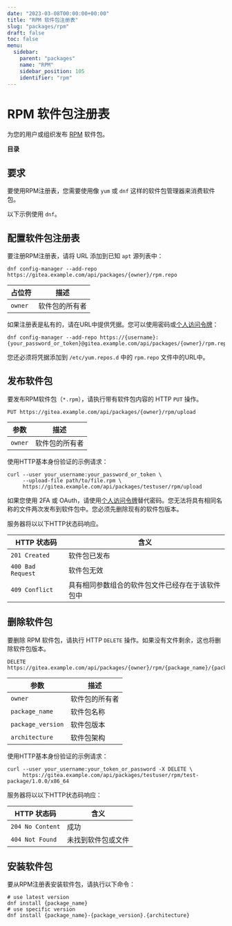 ```yaml
---
date: "2023-03-08T00:00:00+00:00"
title: "RPM 软件包注册表"
slug: "packages/rpm"
draft: false
toc: false
menu:
  sidebar:
    parent: "packages"
    name: "RPM"
    sidebar_position: 105
    identifier: "rpm"
---
```


# RPM 软件包注册表

为您的用户或组织发布 [RPM](https://rpm.org/) 软件包。

**目录**


## 要求

要使用RPM注册表，您需要使用像 `yum` 或 `dnf` 这样的软件包管理器来消费软件包。

以下示例使用 `dnf`。

## 配置软件包注册表

要注册RPM注册表，请将 URL 添加到已知 `apt` 源列表中：

```shell
dnf config-manager --add-repo https://gitea.example.com/api/packages/{owner}/rpm.repo
```

| 占位符  | 描述           |
| ------- | -------------- |
| `owner` | 软件包的所有者 |

如果注册表是私有的，请在URL中提供凭据。您可以使用密码或[个人访问令牌](development/api-usage.md#通过-api-认证)：

```shell
dnf config-manager --add-repo https://{username}:{your_password_or_token}@gitea.example.com/api/packages/{owner}/rpm.repo
```

您还必须将凭据添加到 `/etc/yum.repos.d` 中的 `rpm.repo` 文件中的URL中。

## 发布软件包

要发布RPM软件包（`*.rpm`），请执行带有软件包内容的 HTTP `PUT` 操作。

```
PUT https://gitea.example.com/api/packages/{owner}/rpm/upload
```

| 参数    | 描述           |
| ------- | -------------- |
| `owner` | 软件包的所有者 |

使用HTTP基本身份验证的示例请求：

```shell
curl --user your_username:your_password_or_token \
     --upload-file path/to/file.rpm \
     https://gitea.example.com/api/packages/testuser/rpm/upload
```

如果您使用 2FA 或 OAuth，请使用[个人访问令牌](development/api-usage.md#通过-api-认证)替代密码。您无法将具有相同名称的文件两次发布到软件包中。您必须先删除现有的软件包版本。

服务器将以以下HTTP状态码响应。

| HTTP 状态码       | 含义                                             |
| ----------------- | ------------------------------------------------ |
| `201 Created`     | 软件包已发布                                     |
| `400 Bad Request` | 软件包无效                                       |
| `409 Conflict`    | 具有相同参数组合的软件包文件已经存在于该软件包中 |

## 删除软件包

要删除 RPM 软件包，请执行 HTTP `DELETE` 操作。如果没有文件剩余，这也将删除软件包版本。

```
DELETE https://gitea.example.com/api/packages/{owner}/rpm/{package_name}/{package_version}/{architecture}
```

| 参数              | 描述           |
| ----------------- | -------------- |
| `owner`           | 软件包的所有者 |
| `package_name`    | 软件包名称     |
| `package_version` | 软件包版本     |
| `architecture`    | 软件包架构     |

使用HTTP基本身份验证的示例请求：

```shell
curl --user your_username:your_token_or_password -X DELETE \
     https://gitea.example.com/api/packages/testuser/rpm/test-package/1.0.0/x86_64
```

服务器将以以下HTTP状态码响应：

| HTTP 状态码      | 含义               |
| ---------------- | ------------------ |
| `204 No Content` | 成功               |
| `404 Not Found`  | 未找到软件包或文件 |

## 安装软件包

要从RPM注册表安装软件包，请执行以下命令：

```shell
# use latest version
dnf install {package_name}
# use specific version
dnf install {package_name}-{package_version}.{architecture}
```
